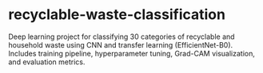 # recyclable-waste-classification
Deep learning project for classifying 30 categories of recyclable and household waste using CNN and transfer learning (EfficientNet-B0). Includes training pipeline, hyperparameter tuning, Grad-CAM visualization, and evaluation metrics.
